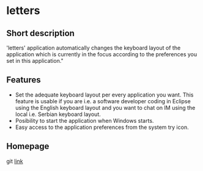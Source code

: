 letters
=======

Short description
---
'letters' application automatically changes the keyboard layout of the application which is currently in the focus according to the preferences you set in this application."

Features
---
* Set the adequate keyboard layout per every application you want. This feature is usable if you are i.e. a software developer coding in Eclipse using the English keyboard layout and you want to chat on IM using the local i.e. Serbian keyboard layout.
* Posibility to start the application when Windows starts.
* Easy access to the application preferences from the system try icon.

Homepage
---
git [link](https://github.com/zeljko-m-gavrilovic/letters)
